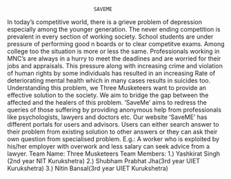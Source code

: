
                                SAVEME            
 In today’s competitive world, there is a grieve problem of depression especially among the younger generation. The never ending competition is prevalent in every section of working society. School students are under pressure of performing good n boards or to clear competitve exams. Among college too the situation is more or less the same. Professionals working in MNC’s are always in a hurry to meet the deadlines and are worried for their jobs and appraisals. This pressure along with increasing crime and violation of human rights by some individuals has resulted in an increasing Rate of deteriorating mental health which in many cases results in suicides too.
             Understanding this problem, we Three Musketeers want to provide an effective solution to the society. We aim to bridge the gap between the affected and the healers of this problem. ‘SaveMe’ aims to redress the queries of those suffering by providing anonymous help from professionals like psychologists, lawyers and doctors etc. 
             Our website ‘SaveME’ has different portals for users and advisors. Users can either search answer to their problem from existing solution to other answers or they can ask their own question from specialised problem. E.g.: A worker who is exploited by his/her employer with overwork and less salary can seek advice from a lawyer. 
Team Name: Three Musketeers
Team Members: 1.) Yashkirat Singh (2nd year NIT Kurukshetra)
                               2.) Shubham Prabhat Jha(3rd year UIET Kurukshetra)
                               3.) Nitin Bansal(3rd year UIET Kurukshetra)

